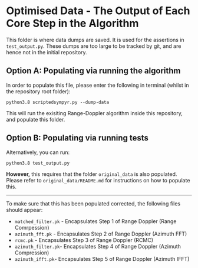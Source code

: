 # Optimised Data - The Output of Each Core Step in the Algorithm

This folder is where data dumps are saved. It is used for the assertions in `test_output.py`. 
These dumps are too large to be tracked by git, and are hence not in the initial repository. 

## Option A: Populating via running the algorithm
In order to populate this file, please enter the following in terminal (whilst in the repository root folder):
```
python3.8 scriptedsympyr.py --dump-data
```

This will run the exisiting Range-Doppler algorithm inside this repository, and populate this folder. 

## Option B: Populating via running tests
Alternatively, you can run:
```
python3.8 test_output.py
```
**However,** this requires that the folder `original_data` is also populated. Please refer to `original_data/README.md` for instructions on how to populate this. 

<hr>

To make sure that this has been populated corrected, the following files should appear:
* `matched_filter.pk` - Encapsulates Step 1 of Range Doppler (Range Comrpession)
* `azimuth_fft.pk` - Encapsulates Step 2 of Range Doppler (Azimuth FFT)
* `rcmc.pk` - Encapsulates Step 3 of Range Doppler (RCMC)
* `azimuth_filter.pk`- Encapsulates Step 4 of Range Doppler (Azimuth Compression)
* `azimuth_ifft.pk`- Encapsulates Step 5 of Range Doppler (Azimuth IFFT)
